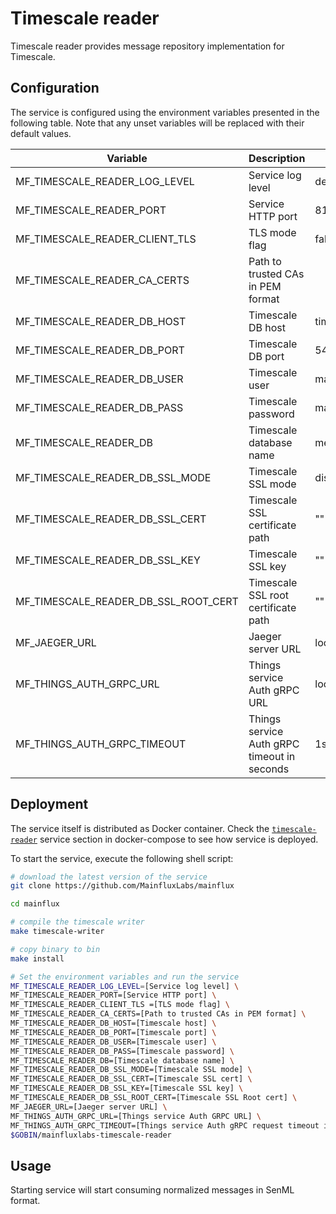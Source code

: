 # Timescale reader

Timescale reader provides message repository implementation for Timescale.

## Configuration

The service is configured using the environment variables presented in the
following table. Note that any unset variables will be replaced with their
default values.

| Variable                             | Description                                 | Default        |
|--------------------------------------|---------------------------------------------|----------------|
| MF_TIMESCALE_READER_LOG_LEVEL        | Service log level                           | debug          |
| MF_TIMESCALE_READER_PORT             | Service HTTP port                           | 8180           |
| MF_TIMESCALE_READER_CLIENT_TLS       | TLS mode flag                               | false          |
| MF_TIMESCALE_READER_CA_CERTS         | Path to trusted CAs in PEM format           |                |
| MF_TIMESCALE_READER_DB_HOST          | Timescale DB host                           | timescale       |
| MF_TIMESCALE_READER_DB_PORT          | Timescale DB port                           | 5432           |
| MF_TIMESCALE_READER_DB_USER          | Timescale user                              | mainflux       |
| MF_TIMESCALE_READER_DB_PASS          | Timescale password                          | mainflux       |
| MF_TIMESCALE_READER_DB               | Timescale database name                     | messages       |
| MF_TIMESCALE_READER_DB_SSL_MODE      | Timescale SSL mode                          | disabled       |
| MF_TIMESCALE_READER_DB_SSL_CERT      | Timescale SSL certificate path              | ""             |
| MF_TIMESCALE_READER_DB_SSL_KEY       | Timescale SSL key                           | ""             |
| MF_TIMESCALE_READER_DB_SSL_ROOT_CERT | Timescale SSL root certificate path         | ""             |
| MF_JAEGER_URL                        | Jaeger server URL                           | localhost:6831 |
| MF_THINGS_AUTH_GRPC_URL              | Things service Auth gRPC URL                | localhost:8183 |
| MF_THINGS_AUTH_GRPC_TIMEOUT          | Things service Auth gRPC timeout in seconds | 1s             |

## Deployment

The service itself is distributed as Docker container. Check the [`timescale-reader`](https://github.com/MainfluxLabs/mainflux/blob/master/docker/addons/timescale-reader/docker-compose.yml#L17-L41) service section in docker-compose to see how service is deployed.

To start the service, execute the following shell script:

```bash
# download the latest version of the service
git clone https://github.com/MainfluxLabs/mainflux

cd mainflux

# compile the timescale writer
make timescale-writer

# copy binary to bin
make install

# Set the environment variables and run the service
MF_TIMESCALE_READER_LOG_LEVEL=[Service log level] \
MF_TIMESCALE_READER_PORT=[Service HTTP port] \
MF_TIMESCALE_READER_CLIENT_TLS =[TLS mode flag] \
MF_TIMESCALE_READER_CA_CERTS=[Path to trusted CAs in PEM format] \
MF_TIMESCALE_READER_DB_HOST=[Timescale host] \
MF_TIMESCALE_READER_DB_PORT=[Timescale port] \
MF_TIMESCALE_READER_DB_USER=[Timescale user] \
MF_TIMESCALE_READER_DB_PASS=[Timescale password] \
MF_TIMESCALE_READER_DB=[Timescale database name] \
MF_TIMESCALE_READER_DB_SSL_MODE=[Timescale SSL mode] \
MF_TIMESCALE_READER_DB_SSL_CERT=[Timescale SSL cert] \
MF_TIMESCALE_READER_DB_SSL_KEY=[Timescale SSL key] \
MF_TIMESCALE_READER_DB_SSL_ROOT_CERT=[Timescale SSL Root cert] \
MF_JAEGER_URL=[Jaeger server URL] \
MF_THINGS_AUTH_GRPC_URL=[Things service Auth GRPC URL] \
MF_THINGS_AUTH_GRPC_TIMEOUT=[Things service Auth gRPC request timeout in seconds] \
$GOBIN/mainfluxlabs-timescale-reader
```

## Usage

Starting service will start consuming normalized messages in SenML format.
